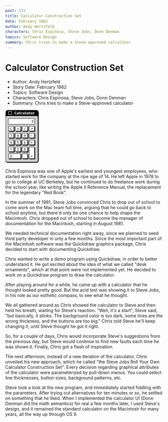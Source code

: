 ```yaml
---
post: 133
title: Calculator Construction Set
date: February 1982
author: Andy Hertzfeld
characters: Chris Espinosa, Steve Jobs, Donn Denman
topics: Software Design
summary: Chris tries to make a Steve-approved calculator
---
```


# Calculator Construction Set
* Author: Andy Hertzfeld
* Story Date: February 1982
* Topics: Software Design
* Characters: Chris Espinosa, Steve Jobs, Donn Denman
* Summary: Chris tries to make a Steve-approved calculator

![The Calculator](images/Macintosh/calculator.gif) 

    
Chris Espinosa was one of Apple's earliest and youngest employees, who started work for the company at the ripe age of 14.  He left Apple in 1978 to go to college at UC Berkeley, but he continued to do freelance work during the school year, like writing the Apple II Reference Manual, the replacement for the legendary "Red Book".


In the summer of 1981, Steve Jobs convinced Chris to drop out of school to come work on the Mac team full time, arguing that he could go back to school anytime, but there'd only be one chance to help shape the Macintosh.   Chris dropped out of school to become the manager of documentation for the Macintosh, starting in August 1981.

We needed technical documentation right away, since we planned to seed third party developer in only a few months.  Since the most important part of the Macintosh software was the Quickdraw graphics package, Chris decided to start with documenting Quickdraw.

Chris wanted to write a demo program using Quickdraw, in order to better understand it.  He got excited about the idea of what we called "desk ornaments", which at that point were not implemented yet.  He decided to work on a Quickdraw program to draw the calculator.

After playing around for a while, he came up with a calculator that he thought looked pretty good.  But the acid test was showing it to Steve Jobs, in his role as our esthetic compass,  to see what he thought.

We all gathered around as Chris showed the calculator to Steve and then held his breath, waiting for Steve's reaction.  "Well, it's a start", Steve said, "but basically, it stinks.  The background color is too dark, some lines are the wrong thickness, and the buttons are too big."  Chris told Steve he'll keep changing it, until Steve thought he got it right.

So, for a couple of days, Chris would incorporate Steve's suggestions from the previous day, but Steve would continue to find new faults each time he was shown it.  Finally, Chris got a flash of inspiration.

The next afternoon, instead of a new iteration of the calculator, Chris unveiled his new approach, which he called "the Steve Jobs Roll Your Own Calculator Construction Set".  Every decision regarding graphical attributes of the calculator were parameterized by pull-down menus.  You could select line thicknesses, button sizes, background patterns, etc.

Steve took a look at the new program, and immediately started fiddling with the parameters.  After trying out alternatives for ten minutes or so, he settled on something that he liked.  When I implemented the calculator UI (Donn Denman did the math semantics) for real a few months later, I used Steve's design, and it remained the standard calculator on the Macintosh for many years, all the way up through OS 9.

